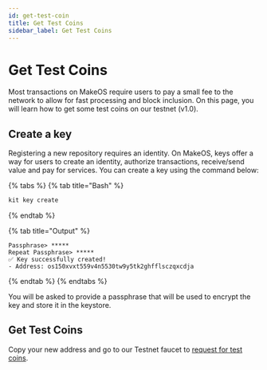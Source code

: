 ```yaml
---
id: get-test-coin
title: Get Test Coins
sidebar_label: Get Test Coins
---
```


# Get Test Coins

Most transactions on MakeOS require users to pay a small fee to the network to allow for fast processing and block inclusion. On this page, you will learn how to get some test coins on our testnet \(v1.0\).

## Create a key

Registering a new repository requires an identity. On MakeOS, keys offer a way for users to create an identity, authorize transactions, receive/send value and pay for services. You can create a key using the command below:

{% tabs %}
{% tab title="Bash" %}
```bash
kit key create
```
{% endtab %}

{% tab title="Output" %}
```
Passphrase> *****
Repeat Passphrase> *****
✅ Key successfully created!
- Address: os150xvxt559v4n5530tw9y5tk2ghfflsczqxcdja
```
{% endtab %}
{% endtabs %}

You will be asked to provide a passphrase that will be used to encrypt the key and store it in the keystore.

## Get Test Coins

Copy your new address and go to our Testnet faucet to [request for test coins](https://makeos.org/pages/faucet).

